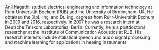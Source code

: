 Anil Nagathil studied electrical engineering and information technology at Ruhr-Universität Bochum (RUB) and the 
University of Birmingham, UK. He obtained the Dipl.-Ing. and Dr.-Ing. degrees from Ruhr-Universität Bochum in 2009 and 2016, 
respectively. In 2007 he was a research intern at Deutsche Telekom Laboratories, Berlin. Currently, he is a postdoctoral 
researcher at the Instititute of Communication Acoustics at RUB. His research interests include statistical speech and 
audio signal processing and machine learning for applications in hearing instruments.

<!---
anagathil/anagathil is a ✨ special ✨ repository because its `README.md` (this file) appears on your GitHub profile.
You can click the Preview link to take a look at your changes.
--->


